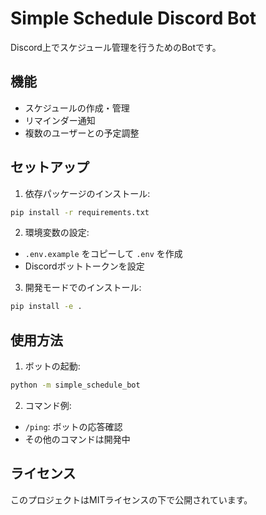 # Simple Schedule Discord Bot

Discord上でスケジュール管理を行うためのBotです。

## 機能

- スケジュールの作成・管理
- リマインダー通知
- 複数のユーザーとの予定調整

## セットアップ

1. 依存パッケージのインストール:
```bash
pip install -r requirements.txt
```

2. 環境変数の設定:
- `.env.example` をコピーして `.env` を作成
- Discordボットトークンを設定

3. 開発モードでのインストール:
```bash
pip install -e .
```

## 使用方法

1. ボットの起動:
```bash
python -m simple_schedule_bot
```

2. コマンド例:
- `/ping`: ボットの応答確認
- その他のコマンドは開発中

## ライセンス

このプロジェクトはMITライセンスの下で公開されています。
